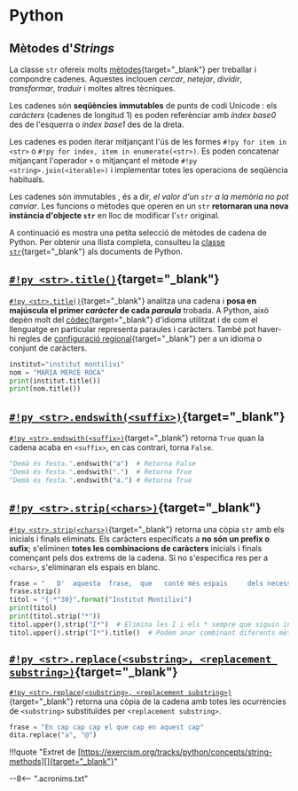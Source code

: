 # Python

## Mètodes d'*Strings*

La classe `str` ofereix molts [mètodes][metodes string]{target="_blank"} per treballar i compondre cadenes. Aquestes inclouen *cercar*, *netejar*, *dividir*, *transformar*, *traduir* i moltes altres tècniques.

Les cadenes són **seqüències immutables** de punts de codi Unicode : els *caràcters* (cadenes de longitud 1) es poden referènciar amb *índex base0* des de l'esquerra o *índex base1* des de la dreta.

Les cadenes es poden iterar mitjançant l'ús de les formes `#!py for item in <str>` o `#!py for index, item in enumerate(<str>)`. Es poden concatenar mitjançant l'operador `+` o mitjançant el mètode `#!py <string>.join(<iterable>)` i implementar totes les operacions de seqüència habituals.

Les cadenes són immutables , és a dir, *el valor d'un `str` a la memòria no pot canviar*. Les funcions o mètodes que operen en un `str` **retornaran una nova instància d'objecte `str`** en lloc de modificar l'`str` original.

A continuació es mostra una petita selecció de mètodes de cadena de Python. Per obtenir una llista completa, consulteu la [classe `str`][metodes string]{target="_blank"} als documents de Python.

## [`#!py <str>.title()`][str.title]{target="_blank"}

[`#!py <str>.title()`][str.title]{target="_blank"} analitza una cadena i **posa en majúscula el primer *caràcter* de cada *paraula*** trobada. A Python, això depèn molt del [còdec][]{target="_blank"} d'idioma utilitzat i de com el llenguatge en particular representa paraules i caràcters. També pot haver- hi regles de [configuració regional][]{target="_blank"} per a un idioma o conjunt de caràcters.

```py
institut="institut montilivi"
nom = "MARIA MERCÈ ROCA"
print(institut.title())
print(nom.title())
```

## [`#!py <str>.endswith(<suffix>)`][str.endswith]{target="_blank"}

[`#!py <str>.endswith(<suffix>)`][str.endswith]{target="_blank"} retorna `True` quan la cadena acaba en `<suffix>`, en cas contrari, torna `False`.

```py
"Demà és festa.".endswith("a")  # Retorna False
"Demà és festa.".endswith(".")  # Retorna True
"Demà és festa.".endswith("a.") # Retorna True
```

## [`#!py <str>.strip(<chars>)`][str.strip]{target="_blank"}

[`#!py <str>.strip(<chars>)`][str.strip]{target="_blank"} retorna una còpia `str` amb els <chars> inicials i finals eliminats. Els caràcters especificats a <chars> **no són un prefix o sufix**; s'eliminen **totes les combinacions de caràcters** inicials i finals començant pels dos extrems de la cadena. Si no s'especifica res per a `<chars>`, s'eliminaran els espais en blanc.

```py
frase = "   D'  aquesta  frase,  que   conté més espais     dels necessaris,   només s'eliminen els inicials i finals   .    "
frase.strip()
titol = "{:*^30}".format("Institut Montilivi")
print(titol)
print(titol.strip("*"))
titol.upper().strip("I*")  # Elimina les I i els * sempre que siguin inicials deixant 'NSTITUT MONTILIV'
titol.upper().strip("I*").title()  # Podem anar combinant diferents mètodes i s'aplicaran en l'ordre en què estan deixant 'Nstitut Montiliv'
```

## [`#!py <str>.replace(<substring>, <replacement substring>)`][str.replace]{target="_blank"}

[`#!py <str>.replace(<substring>, <replacement substring>)`][str.replace]{target="_blank"} retorna una còpia de la cadena amb totes les ocurrències de `<substring>` substituïdes per `<replacement substring>`.

```py
frase = "En cap cap cap el que cap en aquest cap"
dita.replace("a", "@")
```


!!!quote "Extret de [https://exercism.org/tracks/python/concepts/string-methods][]{target="_blank"}"


[https://exercism.org/tracks/python/concepts/string-methods]:  https://exercism.org/tracks/python/concepts/string-methods               "Extret de..."

[metodes string]:       https://docs.python.org/library/stdtypes.html#string-methods              "mètodes d'strings"
[configuració regional]:https://docs.python.org/library/locale.html#module-locale                 "configuració regional"
[còdec]:                https://docs.python.org/library/codecs.html                               "codecs"
[str.title]:            https://docs.python.org/library/stdtypes.html#str.title                   "str.title()"
[str.endswith]:         https://docs.python.org/library/stdtypes.html#str.endswith                "str.endswith"
[str.strip]:            https://docs.python.org/library/stdtypes.html#str.strip                   "str.strip"
[str.replace]:          https://docs.python.org/library/stdtypes.html#str.replace                 "str.replace"


[seqüència immutable]:  https://docs.python.org/library/stdtypes.html#text-sequence-type-str        "seqüència immutable"
[Unicode]:              https://ca.wikipedia.org/wiki/Unicode                                       "Unicode"
[Unicode HOWTO]:        https://docs.python.org/howto/unicode.html                                  "Unicode HOWTO"
[constructor str]:      https://docs.python.org/library/stdtypes.html#str                         "constructor str"
[join]:                 https://docs.python.org/library/stdtypes.html#str.join                    "<str>.join()"
[donar format]:         https://docs.python.org/library/string.html#custom-string-formatting      "eines per donar format"
[modelar strings]:      https://docs.python.org/library/string.html#template-strings              "eines de modelatge d'strings"
[expressions regulars]: https://docs.python.org/library/re.html                                   "expressions regulars"
[comparació de seqüències]: https://docs.python.org/library/difflib.html                          "comparació de seqüències"
[textwrap]:             https://docs.python.org/library/textwrap.html                             "textwrap"
[seqüències binàries]:  https://docs.python.org/library/stdtypes.html#binaryseq                   "seqüències binàries"

--8<-- ".acronims.txt"
